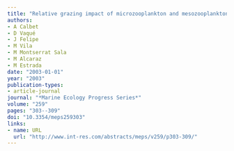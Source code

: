 ```yaml
---
title: "Relative grazing impact of microzooplankton and mesozooplankton on a bloom of the toxic dinoflagellate Alexandrium minutum"
authors:
- A Calbet
- D Vaqué
- J Felipe
- M Vila
- M Montserrat Sala
- M Alcaraz
- M Estrada
date: "2003-01-01"
year: "2003"
publication-types:
- article-journal
journal: "*Marine Ecology Progress Series*"
volume: "259"
pages: "303--309"
doi: "10.3354/meps259303"
links:
- name: URL
  url: "http://www.int-res.com/abstracts/meps/v259/p303-309/"
---
```


